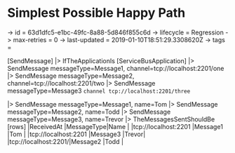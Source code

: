 # Simplest Possible Happy Path

-> id = 63d1dfc5-e1bc-49fc-8a88-5d846f855c6d
-> lifecycle = Regression
-> max-retries = 0
-> last-updated = 2019-01-10T18:51:29.3308620Z
-> tags = 

[SendMessage]
|> IfTheApplicationIs
    [ServiceBusApplication]
    |> SendMessage messageType=Message1, channel=tcp://localhost:2201/one
    |> SendMessage messageType=Message2, channel=tcp://localhost:2201/two
    |> SendMessage messageType=Message3
    ``` channel
    tcp://localhost:2201/three
    ```


|> SendMessage messageType=Message1, name=Tom
|> SendMessage messageType=Message2, name=Todd
|> SendMessage messageType=Message3, name=Trevor
|> TheMessagesSentShouldBe
    [rows]
    |ReceivedAt           |MessageType|Name  |
    |tcp://localhost:2201 |Message1   |Tom   |
    |tcp://localhost:2201 |Message3   |Trevor|
    |tcp://localhost:2201/|Message2   |Todd  |

~~~
